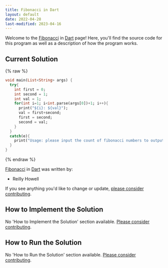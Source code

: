 ```yaml
---
title: Fibonacci in Dart
layout: default
date: 2022-04-28
last-modified: 2023-04-16
---
```


Welcome to the [Fibonacci](https://sampleprograms.io/projects/fibonacci) in [Dart](https://sampleprograms.io/languages/dart) page! Here, you'll find the source code for this program as well as a description of how the program works.

## Current Solution

{% raw %}

```dart
void main(List<String> args) {
  try{
    int first = 0;
    int second = 1;
    int val = 1;
    for(int i=1; i<int.parse(args[0])+1; i++){
      print("${i}: ${val}");
      val = first+second;
      first = second;
      second = val;
    }
  }
  catch(e){
    print("Usage: please input the count of fibonacci numbers to output");
  }
}
```

{% endraw %}

[Fibonacci](https://sampleprograms.io/projects/fibonacci) in [Dart](https://sampleprograms.io/languages/dart) was written by:

- Reilly Howell

If you see anything you'd like to change or update, [please consider contributing](https://github.com/TheRenegadeCoder/sample-programs).

## How to Implement the Solution

No 'How to Implement the Solution' section available. [Please consider contributing](https://github.com/TheRenegadeCoder/sample-programs-website).

## How to Run the Solution

No 'How to Run the Solution' section available. [Please consider contributing](https://github.com/TheRenegadeCoder/sample-programs-website).